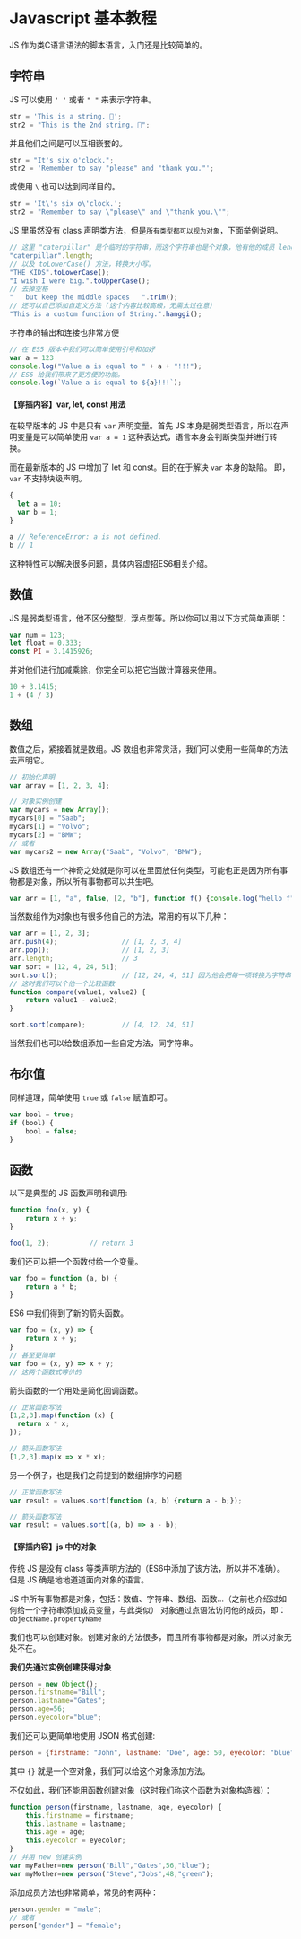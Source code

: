 # Javascript 基本教程

JS 作为类C语言语法的脚本语言，入门还是比较简单的。

## 字符串

JS 可以使用 `' '` 或者 `" "` 来表示字符串。

```js
str = 'This is a string. 👏';
str2 = "This is the 2nd string. 💁";
```

并且他们之间是可以互相嵌套的。

```js
str = "It's six o'clock.";
str2 = 'Remember to say "please" and "thank you."';
```

或使用 `\` 也可以达到同样目的。

```js
str = 'It\'s six o\'clock.';
str2 = "Remember to say \"please\" and \"thank you.\"";
```

JS 里虽然没有 class 声明类方法，但是`所有类型都可以视为对象`，下面举例说明。

```js
// 这里 "caterpillar" 是个临时的字符串，而这个字符串也是个对象，他有他的成员 length 表达当前字符串长度。
"caterpillar".length;
// 以及 toLowerCase() 方法，转换大小写。
"THE KIDS".toLowerCase();
"I wish I were big.".toUpperCase();
// 去掉空格
"   but keep the middle spaces   ".trim();
// 还可以自己添加自定义方法 (这个内容比较高级，无需太过在意)
"This is a custom function of String.".hanggi();
```

字符串的输出和连接也非常方便

```js
// 在 ES5 版本中我们可以简单使用引号和加好
var a = 123
console.log("Value a is equal to " + a + "!!!");
// ES6 给我们带来了更方便的功能。
console.log(`Value a is equal to ${a}!!!`);
```

#### 【穿插内容】var, let, const 用法

在较早版本的 JS 中是只有 `var` 声明变量。首先 JS 本身是弱类型语言，所以在声明变量是可以简单使用 `var a = 1` 这种表达式，语言本身会判断类型并进行转换。

而在最新版本的 JS 中增加了 let 和 const。目的在于解决 `var` 本身的缺陷。
即，`var` 不支持块级声明。

```js
{
  let a = 10;
  var b = 1;
}

a // ReferenceError: a is not defined.
b // 1
```
这种特性可以解决很多问题，具体内容虚招ES6相关介绍。

## 数值

JS 是弱类型语言，他不区分整型，浮点型等。所以你可以用以下方式简单声明：

```js
var num = 123;
let float = 0.333;
const PI = 3.1415926;
```

并对他们进行加减乘除，你完全可以把它当做计算器来使用。

```js
10 + 3.1415;
1 + (4 / 3)
```

## 数组

数值之后，紧接着就是数组。JS 数组也非常灵活，我们可以使用一些简单的方法去声明它。

```js
// 初始化声明
var array = [1, 2, 3, 4];

// 对象实例创建
var mycars = new Array();
mycars[0] = "Saab";
mycars[1] = "Volvo";
mycars[2] = "BMW";
// 或者
var mycars2 = new Array("Saab", "Volvo", "BMW");
```

JS 数组还有一个神奇之处就是你可以在里面放任何类型，可能也正是因为所有事物都是对象，所以所有事物都可以共生吧。

```js
var arr = [1, "a", false, [2, "b"], function f() {console.log("hello f")}]
```

当然数组作为对象也有很多他自己的方法，常用的有以下几种：

```js
var arr = [1, 2, 3];
arr.push(4);                // [1, 2, 3, 4]
arr.pop();                  // [1, 2, 3]
arr.length;                 // 3
var sort = [12, 4, 24, 51];
sort.sort();                // [12, 24, 4, 51] 因为他会把每一项转换为字符串，所以排序如此
// 这时我们可以个他一个比较函数
function compare(value1, value2) {
    return value1 - value2;
}

sort.sort(compare);         // [4, 12, 24, 51]
```

当然我们也可以给数组添加一些自定方法，同字符串。

## 布尔值

同样道理，简单使用 `true` 或 `false` 赋值即可。

```js
var bool = true;
if (bool) {
    bool = false;
}
```

## 函数

以下是典型的 JS 函数声明和调用:

```js
function foo(x, y) {
    return x + y;
}

foo(1, 2);          // return 3
```

我们还可以把一个函数付给一个变量。

```js
var foo = function (a, b) {
    return a * b;
}
```

ES6 中我们得到了新的箭头函数。

```js
var foo = (x, y) => {
    return x + y;
}
// 甚至更简单
var foo = (x, y) => x + y;
// 这两个函数式等价的
```

箭头函数的一个用处是简化回调函数。

```js
// 正常函数写法
[1,2,3].map(function (x) {
  return x * x;
});

// 箭头函数写法
[1,2,3].map(x => x * x);
```
另一个例子，也是我们之前提到的数组排序的问题
```js
// 正常函数写法
var result = values.sort(function (a, b) {return a - b;});

// 箭头函数写法
var result = values.sort((a, b) => a - b);
```

#### 【穿插内容】js 中的对象

传统 JS 是没有 class 等类声明方法的（ES6中添加了该方法，所以并不准确）。但是 JS 确是地地道道面向对象的语言。

JS 中所有事物都是对象，包括：数值、字符串、数组、函数...（之前也介绍过如何给一个字符串添加成员变量，与此类似）
对象通过点语法访问他的成员，即：`objectName.propertyName`

我们也可以创建对象。创建对象的方法很多，而且所有事物都是对象，所以对象无处不在。

**我们先通过实例创建获得对象**

```js
person = new Object();
person.firstname="Bill";
person.lastname="Gates";
person.age=56;
person.eyecolor="blue";
```

我们还可以更简单地使用 JSON 格式创建:

```js
person = {firstname: "John", lastname: "Doe", age: 50, eyecolor: "blue"};
```

其中 `{}` 就是一个空对象，我们可以给这个对象添加方法。

不仅如此，我们还能用函数创建对象（这时我们称这个函数为对象构造器）：

```js
function person(firstname, lastname, age, eyecolor) {
    this.firstname = firstname;
    this.lastname = lastname;
    this.age = age;
    this.eyecolor = eyecolor;
}
// 并用 new 创建实例
var myFather=new person("Bill","Gates",56,"blue");
var myMother=new person("Steve","Jobs",48,"green");
```

添加成员方法也非常简单，常见的有两种：

```js
person.gender = "male";
// 或者
person["gender"] = "female";
```

